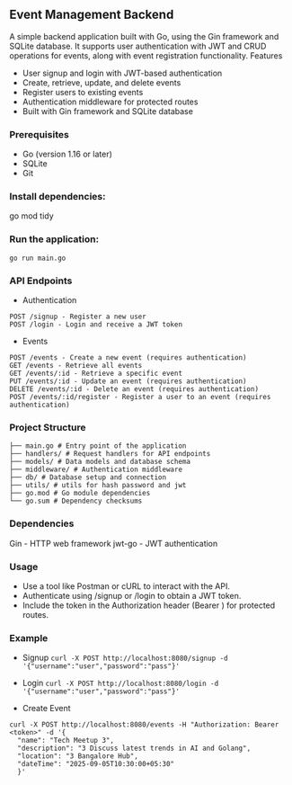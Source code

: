 ## Event Management Backend

A simple backend application built with Go, using the Gin framework and SQLite database. It supports user authentication with JWT and CRUD operations for events, along with event registration functionality.
Features

- User signup and login with JWT-based authentication
- Create, retrieve, update, and delete events
- Register users to existing events
- Authentication middleware for protected routes
- Built with Gin framework and SQLite database

### Prerequisites

- Go (version 1.16 or later)
- SQLite
- Git

### Install dependencies:

go mod tidy

### Run the application:

`go run main.go`

### API Endpoints

- Authentication

```
POST /signup - Register a new user
POST /login - Login and receive a JWT token
```

- Events

```
POST /events - Create a new event (requires authentication)
GET /events - Retrieve all events
GET /events/:id - Retrieve a specific event
PUT /events/:id - Update an event (requires authentication)
DELETE /events/:id - Delete an event (requires authentication)
POST /events/:id/register - Register a user to an event (requires authentication)
```

### Project Structure

```
├── main.go # Entry point of the application
├── handlers/ # Request handlers for API endpoints
├── models/ # Data models and database schema
├── middleware/ # Authentication middleware
├── db/ # Database setup and connection
├── utils/ # utils for hash password and jwt
├── go.mod # Go module dependencies
└── go.sum # Dependency checksums
```

### Dependencies

Gin - HTTP web framework
jwt-go - JWT authentication

### Usage

- Use a tool like Postman or cURL to interact with the API.
- Authenticate using /signup or /login to obtain a JWT token.
- Include the token in the Authorization header (Bearer <token>) for protected routes.

### Example

- Signup `curl -X POST http://localhost:8080/signup -d '{"username":"user","password":"pass"}'`

- Login `curl -X POST http://localhost:8080/login -d '{"username":"user","password":"pass"}'`

- Create Event

```
curl -X POST http://localhost:8080/events -H "Authorization: Bearer <token>" -d '{
  "name": "Tech Meetup 3",
  "description": "3 Discuss latest trends in AI and Golang",
  "location": "3 Bangalore Hub",
  "dateTime": "2025-09-05T10:30:00+05:30"
  }'
```
